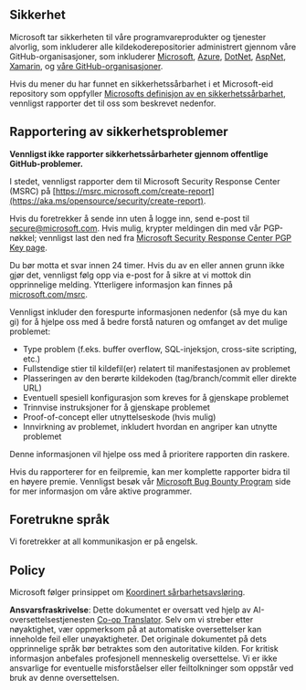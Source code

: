 <!--
CO_OP_TRANSLATOR_METADATA:
{
  "original_hash": "2d33a71bed73d6daee78e2d473ece975",
  "translation_date": "2025-05-19T12:12:30+00:00",
  "source_file": "SECURITY.md",
  "language_code": "no"
}
-->
## Sikkerhet

Microsoft tar sikkerheten til våre programvareprodukter og tjenester alvorlig, som inkluderer alle kildekoderepositorier administrert gjennom våre GitHub-organisasjoner, som inkluderer [Microsoft](https://github.com/microsoft), [Azure](https://github.com/Azure), [DotNet](https://github.com/dotnet), [AspNet](https://github.com/aspnet), [Xamarin](https://github.com/xamarin), og [våre GitHub-organisasjoner](https://opensource.microsoft.com/).

Hvis du mener du har funnet en sikkerhetssårbarhet i et Microsoft-eid repository som oppfyller [Microsofts definisjon av en sikkerhetssårbarhet](https://aka.ms/opensource/security/definition), vennligst rapporter det til oss som beskrevet nedenfor.

## Rapportering av sikkerhetsproblemer

**Vennligst ikke rapporter sikkerhetssårbarheter gjennom offentlige GitHub-problemer.**

I stedet, vennligst rapporter dem til Microsoft Security Response Center (MSRC) på [https://msrc.microsoft.com/create-report](https://aka.ms/opensource/security/create-report).

Hvis du foretrekker å sende inn uten å logge inn, send e-post til [secure@microsoft.com](mailto:secure@microsoft.com). Hvis mulig, krypter meldingen din med vår PGP-nøkkel; vennligst last den ned fra [Microsoft Security Response Center PGP Key page](https://aka.ms/opensource/security/pgpkey).

Du bør motta et svar innen 24 timer. Hvis du av en eller annen grunn ikke gjør det, vennligst følg opp via e-post for å sikre at vi mottok din opprinnelige melding. Ytterligere informasjon kan finnes på [microsoft.com/msrc](https://aka.ms/opensource/security/msrc).

Vennligst inkluder den forespurte informasjonen nedenfor (så mye du kan gi) for å hjelpe oss med å bedre forstå naturen og omfanget av det mulige problemet:

  * Type problem (f.eks. buffer overflow, SQL-injeksjon, cross-site scripting, etc.)
  * Fullstendige stier til kildefil(er) relatert til manifestasjonen av problemet
  * Plasseringen av den berørte kildekoden (tag/branch/commit eller direkte URL)
  * Eventuell spesiell konfigurasjon som kreves for å gjenskape problemet
  * Trinnvise instruksjoner for å gjenskape problemet
  * Proof-of-concept eller utnyttelseskode (hvis mulig)
  * Innvirkning av problemet, inkludert hvordan en angriper kan utnytte problemet

Denne informasjonen vil hjelpe oss med å prioritere rapporten din raskere.

Hvis du rapporterer for en feilpremie, kan mer komplette rapporter bidra til en høyere premie. Vennligst besøk vår [Microsoft Bug Bounty Program](https://aka.ms/opensource/security/bounty) side for mer informasjon om våre aktive programmer.

## Foretrukne språk

Vi foretrekker at all kommunikasjon er på engelsk.

## Policy

Microsoft følger prinsippet om [Koordinert sårbarhetsavsløring](https://aka.ms/opensource/security/cvd).

**Ansvarsfraskrivelse**:
Dette dokumentet er oversatt ved hjelp av AI-oversettelsestjenesten [Co-op Translator](https://github.com/Azure/co-op-translator). Selv om vi streber etter nøyaktighet, vær oppmerksom på at automatiske oversettelser kan inneholde feil eller unøyaktigheter. Det originale dokumentet på dets opprinnelige språk bør betraktes som den autoritative kilden. For kritisk informasjon anbefales profesjonell menneskelig oversettelse. Vi er ikke ansvarlige for eventuelle misforståelser eller feiltolkninger som oppstår ved bruk av denne oversettelsen.